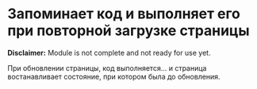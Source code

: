 # Запоминает код и выполняет его при повторной загрузке страницы
**Disclaimer:** Module is not complete and not ready for use yet.

При обновлении страницы, код выполняется... и страница востанавливает состояние, при котором была до обновления.